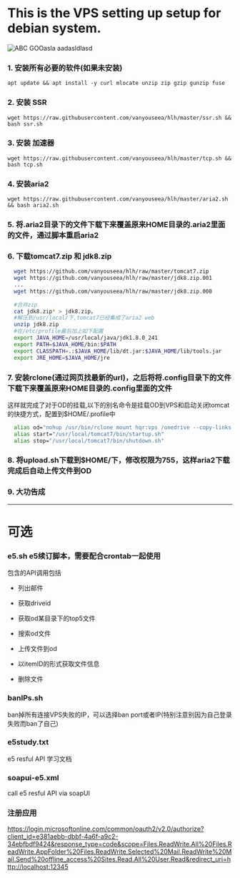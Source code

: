# This is the VPS setting up setup for debian system.
![ABC GOOasla aadasldlasd](https://img.shields.io/badge/license-MIT-blue.svg?style=flat-square)
### 1. 安装所有必要的软件(如果未安装)
```base
apt update && apt install -y curl mlocate unzip zip gzip gunzip fuse
```
### 2. 安装 SSR
```base
wget https://raw.githubusercontent.com/vanyouseea/hlh/master/ssr.sh && bash ssr.sh
```
### 3. 安装 加速器
```base
wget https://raw.githubusercontent.com/vanyouseea/hlh/master/tcp.sh && bash tcp.sh
```
### 4. 安装aria2
```base
wget https://raw.githubusercontent.com/vanyouseea/hlh/master/aria2.sh && bash aria2.sh
```
### 5. 将.aria2目录下的文件下载下来覆盖原来HOME目录的.aria2里面的文件，通过脚本重启aria2

### 6. 下载tomcat7.zip 和 jdk8.zip
```bash
  wget https://github.com/vanyouseea/hlh/raw/master/tomcat7.zip
  wget https://github.com/vanyouseea/hlh/raw/master/jdk8.zip.001
  ...
  wget https://github.com/vanyouseea/hlh/raw/master/jdk8.zip.008
  
  #合并zip
  cat jdk8.zip* > jdk8.zip，
  #解压到/usr/local/下,tomcat7已经集成了aria2 web
  unzip jdk8.zip
  #在/etc/profile最后加上如下配置
  export JAVA_HOME=/usr/local/java/jdk1.8.0_241
  export PATH=$JAVA_HOME/bin:$PATH
  export CLASSPATH=.:$JAVA_HOME/lib/dt.jar:$JAVA_HOME/lib/tools.jar
  export JRE_HOME=$JAVA_HOME/jre
```
### 7. 安装rclone(通过网页找最新的url)，之后将将.config目录下的文件下载下来覆盖原来HOME目录的.config里面的文件
这样就完成了对于OD的挂载,以下的别名命令是挂载OD到VPS和启动关闭tomcat的快捷方式，配置到$HOME/.profile中
```bash
  alias od="nohup /usr/bin/rclone mount hqr:vps /onedrive --copy-links --no-gzip-encoding --no-check-certificate --allow-other --allow-non-empty --umask 000 &"
  alias start="/usr/local/tomcat7/bin/startup.sh"
  alias stop="/usr/local/tomcat7/bin/shutdown.sh"
```
### 8. 将upload.sh下载到$HOME/下，修改权限为755，这样aria2下载完成后自动上传文件到OD

### 9. 大功告成

--- 
# 可选

### e5.sh         e5续订脚本，需要配合crontab一起使用
包含的API调用包括

* 列出邮件

* 获取driveid

* 获取od某目录下的top5文件

* 搜索od文件

* 上传文件到od

* 以itemID的形式获取文件信息

* 删除文件

### banIPs.sh     
ban掉所有连接VPS失败的IP，可以选择ban port或者IP(特别注意别因为自己登录失败而ban了自己)
### e5study.txt   
e5 resful API 学习文档
### soapui-e5.xml 
call e5 resful API via soapUI

### 注册应用
https://login.microsoftonline.com/common/oauth2/v2.0/authorize?client_id=e381aebb-dbbf-4a6f-a9c2-34ebfbdf9424&response_type=code&scope=Files.ReadWrite.All%20Files.ReadWrite.AppFolder%20Files.ReadWrite.Selected%20Mail.ReadWrite%20Mail.Send%20offline_access%20Sites.Read.All%20User.Read&redirect_uri=http://localhost:12345


